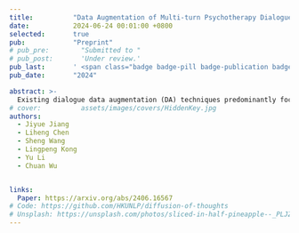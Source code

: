 ```yaml
---
title:          "Data Augmentation of Multi-turn Psychotherapy Dialogue via Knowledge-driven Progressive Thought Prompting"
date:           2024-06-24 00:01:00 +0800
selected:       true
pub:            "Preprint"
# pub_pre:        "Submitted to "
# pub_post:       'Under review.'
pub_last:       ' <span class="badge badge-pill badge-publication badge-danger">Arxiv</span>'
pub_date:       "2024"

abstract: >-
  Existing dialogue data augmentation (DA) techniques predominantly focus on augmenting utterance-level dialogues, which makes it difficult to take dialogue contextual information into account. The advent of large language models (LLMs) has simplified the implementation of multi-turn dialogues. Due to absence of professional understanding and knowledge, it remains challenging to deliver satisfactory performance in low-resource domain, such as the psychotherapy dialogue. DA involves creating new training or prompting data based on the existing data, which help the model better understand and generate psychotherapy-related responses. In this paper, we aim to address the issue of multi-turn dialogue data augmentation for boosted performance in the psychotherapy domain. We propose a knowledge-driven progressive thought prompting method to guide LLM to generate multi-turn psychotherapy-related dialogue. This method integrates a progressive thought generator, a psychotherapy knowledge generator, and a multi-turn dialogue generator. The thought generated by the progressive thought generator serves as a prompt to prevent the generated dialogue from having significant semantic deviations, while the psychotherapy knowledge generator produces psychotherapy knowledge to serve as the dialogue history for the LLM, guiding the dialogue generator to create multi-turn psychotherapy-related dialogue. To ensure the precision of psychotherapy-related multi-turn dialogue generation by LLM, a meticulous professional evaluation is required. Extensive experiments conducted on three psychotherapy-related datasets verify the effectiveness of the proposed method.
# cover:          assets/images/covers/HiddenKey.jpg
authors:
  - Jiyue Jiang
  - Liheng Chen
  - Sheng Wang
  - Lingpeng Kong
  - Yu Li
  - Chuan Wu


links:
  Paper: https://arxiv.org/abs/2406.16567
# Code: https://github.com/HKUNLP/diffusion-of-thoughts
# Unsplash: https://unsplash.com/photos/sliced-in-half-pineapple--_PLJZmHZzk
---
```

